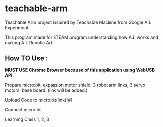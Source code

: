 # teachable-arm

Teachable Arm project inspired by Teachable Machine from Google A.I. Experiment.

This program made for STEAM program understanding how A.I. works and making A.I. Robotic Art.


## How TO Use :

**MUST USE Chrome Browser because of this application using WebUSB API.**

Prepare micro:bit, expansion motor shield, 3 robot arm links, 3 servo motors, base board.
(link will be added.)

Upload Code to micro:bit(link)[#]

Connect micro:bit

Learning Class 1, 2, 3
